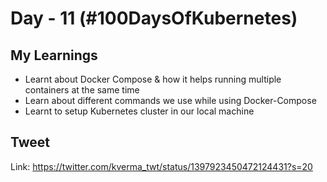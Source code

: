 # Day - 11 (#100DaysOfKubernetes)

## My Learnings

* Learnt about Docker Compose & how it helps running multiple containers at the same time
* Learn about different commands we use while using Docker-Compose 
* Learnt to setup Kubernetes cluster in our local machine


## Tweet

Link: https://twitter.com/kverma_twt/status/1397923450472124431?s=20

